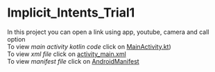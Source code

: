 # Implicit_Intents_Trial1
In this project you can open a link using app, youtube, camera and call option<br>
To view *main activity kotlin code* click on [MainActivity.kt](https://github.com/VarunaBansod/Implicit_Intents_Trial1/blob/master/app/src/main/java/com/example/implicitintentlesson/MainActivity.kt)) <br>
To view *xml file* click on [activity_main.xml](https://github.com/VarunaBansod/Implicit_Intents_Trial1/blob/master/app/src/main/res/layout/activity_main.xml) <br>
To view *manifest file* click on [AndroidManifest](https://github.com/VarunaBansod/Implicit_Intents_Trial1/blob/master/app/src/main/AndroidManifest.xml)
